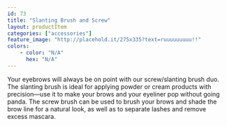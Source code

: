 ```yaml
---
id: 73
title: "Slanting Brush and Screw"
layout: productItem
categories: ["accessories"]
feature_image: "http://placehold.it/275x335?text=ruuuuuuuuu!!"
colors:
    - color: "N/A"
      hex: "N/A"
---
```

Your eyebrows will always be on point with our screw/slanting brush duo. The slanting brush is ideal for applying powder or cream products with precision—use it to make your brows and your eyeliner pop without going panda. The screw brush can be used to brush your brows and shade the brow line for a natural look, as well as to separate lashes and remove excess mascara.